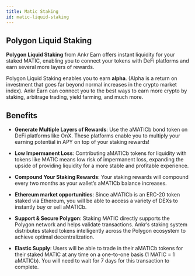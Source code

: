 ```yaml
---
title: Matic Staking
id: matic-liquid-staking
---
```


## Polygon Liquid Staking

**Polygon Liquid Staking** from Ankr Earn offers instant liquidity for your staked MATIC, enabling you to connect your tokens with DeFi platforms and earn several more layers of rewards.

Polygon Liquid Staking enables you to earn **alpha**. (Alpha is a return on investment that goes far beyond normal increases in the crypto market index). Ankr Earn can connect you to the best ways to earn more crypto by staking, arbitrage trading, yield farming, and much more.

## Benefits

* **Generate Multiple Layers of Rewards**: Use the aMATICb bond token on DeFi platforms like OnX. These platforms enable you to multiply your earning potential in APY on top of your staking rewards!

* **Low Impermanent Loss**: Contributing aMATICb tokens for liquidity with tokens like MATIC means low risk of impermanent loss, expanding the upside of providing liquidity for a more stable and profitable experience.

* **Compound Your Staking Rewards**: Your staking rewards will compound every two months as your wallet’s aMATICb balance increases.

* **Ethereum market opportunities**: Since aMATICb is an ERC-20 token staked via Ethereum, you will be able to access a variety of DEXs to instantly buy or sell aMATICb.

* **Support & Secure Polygon**: Staking MATIC directly supports the Polygon network and helps validate transactions. Ankr’s staking system distributes staked tokens intelligently across the Polygon ecosystem to achieve optimal decentralization.

* **Elastic Supply**: Users will be able to trade in their aMATICb tokens for their staked MATIC at any time on a one-to-one basis (1 MATIC = 1 aMATICb). You will need to wait for 7 days for this transaction to complete.
